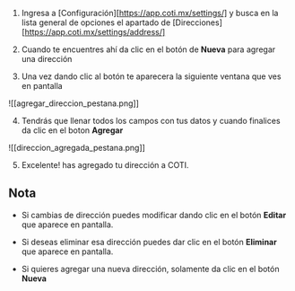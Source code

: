 

1. Ingresa a  [Configuración][https://app.coti.mx/settings/] y busca en la lista general de opciones el apartado de [Direcciones][https://app.coti.mx/settings/address/]


2. Cuando te encuentres ahí da clic en el botón de **Nueva** para agregar una dirección


3. Una vez dando clic al botón te aparecera la siguiente ventana que ves en pantalla 

![[agregar_direccion_pestana.png]]


4. Tendrás que llenar todos los campos con tus datos y cuando finalices da clic en el boton **Agregar** 


![[direccion_agregada_pestana.png]]

5. Excelente! has agregado tu dirección a COTI.


## Nota

- Si cambias de dirección puedes modificar dando clic en el botón **Editar** que aparece en pantalla.

- Si deseas eliminar esa dirección puedes dar clic en el botón **Eliminar** que aparece en pantalla.

- Si quieres agregar una nueva dirección, solamente da clic en el botón **Nueva**